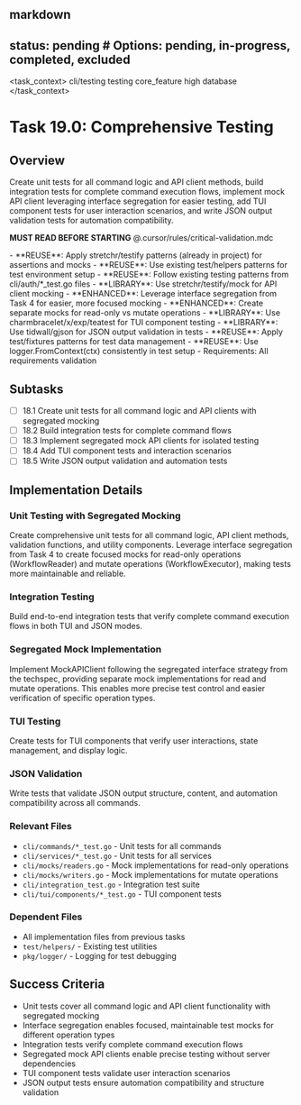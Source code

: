 ## markdown

## status: pending # Options: pending, in-progress, completed, excluded

<task_context>
<domain>cli/testing</domain>
<type>testing</type>
<scope>core_feature</scope>
<complexity>high</complexity>
<dependencies>database</dependencies>
</task_context>

# Task 19.0: Comprehensive Testing

## Overview

Create unit tests for all command logic and API client methods, build integration tests for complete command execution flows, implement mock API client leveraging interface segregation for easier testing, add TUI component tests for user interaction scenarios, and write JSON output validation tests for automation compatibility.

<import>**MUST READ BEFORE STARTING** @.cursor/rules/critical-validation.mdc</import>

<requirements>
- **REUSE**: Apply stretchr/testify patterns (already in project) for assertions and mocks
- **REUSE**: Use existing test/helpers patterns for test environment setup
- **REUSE**: Follow existing testing patterns from cli/auth/*_test.go files
- **LIBRARY**: Use stretchr/testify/mock for API client mocking
- **ENHANCED**: Leverage interface segregation from Task 4 for easier, more focused mocking
- **ENHANCED**: Create separate mocks for read-only vs mutate operations
- **LIBRARY**: Use charmbracelet/x/exp/teatest for TUI component testing
- **LIBRARY**: Use tidwall/gjson for JSON output validation in tests
- **REUSE**: Apply test/fixtures patterns for test data management
- **REUSE**: Use logger.FromContext(ctx) consistently in test setup
- Requirements: All requirements validation
</requirements>

## Subtasks

- [ ] 18.1 Create unit tests for all command logic and API clients with segregated mocking
- [ ] 18.2 Build integration tests for complete command flows
- [ ] 18.3 Implement segregated mock API clients for isolated testing
- [ ] 18.4 Add TUI component tests and interaction scenarios
- [ ] 18.5 Write JSON output validation and automation tests

## Implementation Details

### Unit Testing with Segregated Mocking

Create comprehensive unit tests for all command logic, API client methods, validation functions, and utility components. Leverage interface segregation from Task 4 to create focused mocks for read-only operations (WorkflowReader) and mutate operations (WorkflowExecutor), making tests more maintainable and reliable.

### Integration Testing

Build end-to-end integration tests that verify complete command execution flows in both TUI and JSON modes.

### Segregated Mock Implementation

Implement MockAPIClient following the segregated interface strategy from the techspec, providing separate mock implementations for read and mutate operations. This enables more precise test control and easier verification of specific operation types.

### TUI Testing

Create tests for TUI components that verify user interactions, state management, and display logic.

### JSON Validation

Write tests that validate JSON output structure, content, and automation compatibility across all commands.

### Relevant Files

- `cli/commands/*_test.go` - Unit tests for all commands
- `cli/services/*_test.go` - Unit tests for all services
- `cli/mocks/readers.go` - Mock implementations for read-only operations
- `cli/mocks/writers.go` - Mock implementations for mutate operations
- `cli/integration_test.go` - Integration test suite
- `cli/tui/components/*_test.go` - TUI component tests

### Dependent Files

- All implementation files from previous tasks
- `test/helpers/` - Existing test utilities
- `pkg/logger/` - Logging for test debugging

## Success Criteria

- Unit tests cover all command logic and API client functionality with segregated mocking
- Interface segregation enables focused, maintainable test mocks for different operation types
- Integration tests verify complete command execution flows
- Segregated mock API clients enable precise testing without server dependencies
- TUI component tests validate user interaction scenarios
- JSON output tests ensure automation compatibility and structure validation
